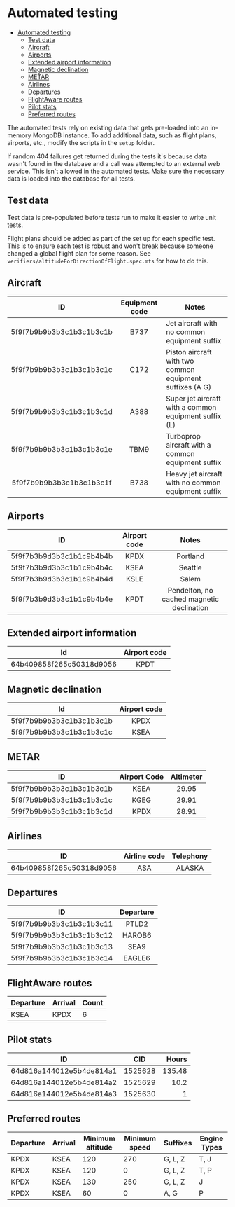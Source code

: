 # Automated testing

- [Automated testing](#automated-testing)
  - [Test data](#test-data)
  - [Aircraft](#aircraft)
  - [Airports](#airports)
  - [Extended airport information](#extended-airport-information)
  - [Magnetic declination](#magnetic-declination)
  - [METAR](#metar)
  - [Airlines](#airlines)
  - [Departures](#departures)
  - [FlightAware routes](#flightaware-routes)
  - [Pilot stats](#pilot-stats)
  - [Preferred routes](#preferred-routes)

The automated tests rely on existing data that gets pre-loaded into an in-memory MongoDB instance. To add additional data,
such as flight plans, airports, etc., modify the scripts in the `setup` folder.

If random 404 failures get returned during the tests it's because data wasn't found in the database and a call was attempted
to an external web service. This isn't allowed in the automated tests. Make sure the necessary data is loaded into the database
for all tests.

## Test data

Test data is pre-populated before tests run to make it easier to write unit tests.

Flight plans should be added as part of the set up for each specific test. This is to ensure each test is robust and won't break because someone changed a global flight plan for some reason. See
`verifiers/altitudeForDirectionOfFlight.spec.mts` for how to do this.

## Aircraft

|            ID            | Equipment code | Notes                                                    |
| :----------------------: | :------------: | -------------------------------------------------------- |
| 5f9f7b9b9b3b3c1b3c1b3c1b |      B737      | Jet aircraft with no common equipment suffix             |
| 5f9f7b9b9b3b3c1b3c1b3c1c |      C172      | Piston aircraft with two common equipment suffixes (A G) |
| 5f9f7b9b9b3b3c1b3c1b3c1d |      A388      | Super jet aircraft with a common equipment suffix (L)    |
| 5f9f7b9b9b3b3c1b3c1b3c1e |      TBM9      | Turboprop aircraft with a common equipment suffix        |
| 5f9f7b9b9b3b3c1b3c1b3c1f |      B738      | Heavy jet aircraft with no common equipment suffix       |

## Airports

|            ID            | Airport code |                   Notes                   |
| :----------------------: | :----------: | :---------------------------------------: |
| 5f9f7b3b9d3b3c1b1c9b4b4b |     KPDX     |                 Portland                  |
| 5f9f7b3b9d3b3c1b1c9b4b4c |     KSEA     |                  Seattle                  |
| 5f9f7b3b9d3b3c1b1c9b4b4d |     KSLE     |                   Salem                   |
| 5f9f7b3b9d3b3c1b1c9b4b4e |     KPDT     | Pendelton, no cached magnetic declination |

## Extended airport information

|            Id            | Airport code |
| :----------------------: | :----------: |
| 64b409858f265c50318d9056 |     KPDT     |

## Magnetic declination

|            Id            | Airport code |
| :----------------------: | :----------: |
| 5f9f7b9b9b3b3c1b3c1b3c1b |     KPDX     |
| 5f9f7b9b9b3b3c1b3c1b3c1c |     KSEA     |

## METAR

|            ID            | Airport Code | Altimeter |
| :----------------------: | :----------: | :-------: |
| 5f9f7b9b9b3b3c1b3c1b3c1b |     KSEA     |   29.95   |
| 5f9f7b9b9b3b3c1b3c1b3c1c |     KGEG     |   29.91   |
| 5f9f7b9b9b3b3c1b3c1b3c1d |     KPDX     |   28.91   |

## Airlines

|            ID            | Airline code | Telephony |
| :----------------------: | :----------: | :-------: |
| 64b409858f265c50318d9056 |     ASA      |  ALASKA   |

## Departures

|            ID            | Departure |
| :----------------------: | :-------: |
| 5f9f7b9b9b3b3c1b3c1b3c11 |   PTLD2   |
| 5f9f7b9b9b3b3c1b3c1b3c12 |  HAROB6   |
| 5f9f7b9b9b3b3c1b3c1b3c13 |   SEA9    |
| 5f9f7b9b9b3b3c1b3c1b3c14 |  EAGLE6   |

## FlightAware routes

| Departure | Arrival | Count |
| --------- | ------- | ----- |
| KSEA      | KPDX    | 6     |

## Pilot stats

|            ID            |   CID   |  Hours |
| :----------------------: | :-----: | -----: |
| 64d816a144012e5b4de814a1 | 1525628 | 135.48 |
| 64d816a144012e5b4de814a2 | 1525629 |   10.2 |
| 64d816a144012e5b4de814a3 | 1525630 |      1 |

## Preferred routes

| Departure | Arrival | Minimum altitude | Minimum speed | Suffixes | Engine Types |
| --------- | ------- | ---------------- | ------------- | -------- | ------------ |
| KPDX      | KSEA    | 120              | 270           | G, L, Z  | T, J         |
| KPDX      | KSEA    | 120              | 0             | G, L, Z  | T, P         |
| KPDX      | KSEA    | 130              | 250           | G, L, Z  | J            |
| KPDX      | KSEA    | 60               | 0             | A, G     | P            |
